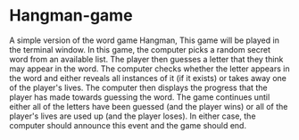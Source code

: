 # Hangman-game
A simple version of the word game Hangman, This game
will be played in the terminal window. In this game, the computer picks a random secret word
from an available list. The player then guesses a letter that they think may appear in the word.
The computer checks whether the letter appears in the word and either reveals all instances of
it (if it exists) or takes away one of the player's lives. The computer then displays the progress
that the player has made towards guessing the word. The game continues until either all of the
letters have been guessed (and the player wins) or all of the player's lives are used up (and the
player loses). In either case, the computer should announce this event and the game should end.
